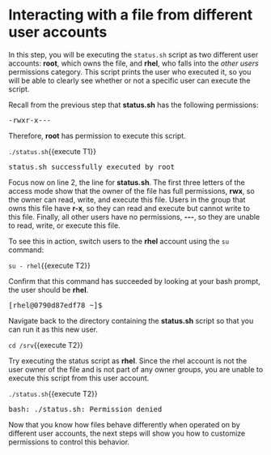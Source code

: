 # Interacting with a file from different user accounts

In this step, you will be executing the `status.sh` script as two different
user accounts: __root__, which owns the file, and __rhel__, who falls into the
_other users_ permissions category.
This script prints the user who executed it, so you will be able to
clearly see whether or not a specific user can execute the script.

Recall from the previous step that __status.sh__ has the following permissions:

<pre class=file>
-rwxr-x---
</pre>

Therefore, __root__ has permission to execute this script.

`./status.sh`{{execute T1}}

<pre class=file>
status.sh successfully executed by root
</pre>

Focus now on line 2, the line for __status.sh__. The first three letters of the
access mode show that the owner of the file has full permissions,
__rwx__, so the owner can read, write, and execute this file. Users in the group
that owns this file have __r-x__, so they can read and execute but cannot write to
this file. Finally, all other users have no permissions, __---__, so they are
unable to read, write, or execute this file.  

To see this in action, switch users to the __rhel__ account using the `su` command:

`su - rhel`{{execute T2}}

Confirm that this command has succeeded by looking at your bash prompt,
the user should be __rhel__.

<pre class=file>
[rhel@0790d87edf78 ~]$
</pre>

Navigate back to the directory containing the __status.sh__ script so that
you can run it as this new user.

`cd /srv`{{execute T2}}

Try executing the status script as __rhel__. Since the rhel account is not
the user owner of the file and is not part of any owner groups, you are unable
to execute this script from this user account.

`./status.sh`{{execute T2}}

<pre class=file>
bash: ./status.sh: Permission denied
</pre>

Now that you know how files behave differently when operated on by different
user accounts, the next steps will show you how to customize permissions to
control this behavior.
